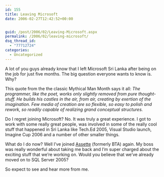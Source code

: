 ```yaml
---
id: 155
title: Leaving Microsoft
date: 2006-02-27T12:42:52+00:00


guid: /post/2006/02/Leaving-Microsoft.aspx
permalink: /2006/02/leaving-microsoft/
dsq_thread_id:
  - "77712724"
categories:
  - Uncategorized
---
```

<p>A lot of you guys already know that I left Microsoft Sri Lanka after being on the job for just five&nbsp;months. The big question everyone wants to know is. Why?</p>
<p>This quote from the the classic&nbsp;Mythical Man Month says it all: <em>The programmer, like the poet, works only slightly removed from pure thought-stuff. He builds his castles in the air, from air, creating by exertion of the imagination. Few media of creation are so flexible, so easy to polish and rework, so readily capable of realizing grand conceptual structures. </em></p>
<p>Do I regret joining Microsoft? No. It was truly a great experience. I got to work with some really great people, was involved in some of the really cool stuff that happened in Sri Lanka like Tech.Ed 2005, Visual Studio launch, Imagine Cup 2006 and a number of other smaller things.</p>
<p>What do I do now? Well I&rsquo;ve joined <a href="http://www.assette.com/">Assette</a> (formerly BTA) again. My boss was really wonderful about taking me back and I&rsquo;m super charged about the exciting stuff that we&rsquo;re working on. Would you believe that we&rsquo;ve already moved on to SQL Server 2005?</p>
<p>So expect to see and hear more from me.</p>